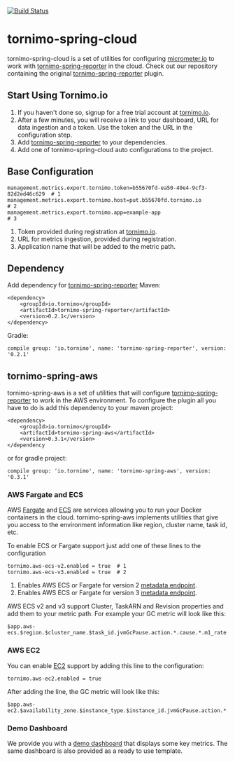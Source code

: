 [![Build Status](https://circleci.com/gh/tornimo/tornimo-spring-cloud.svg?style=shield)](https://circleci.com/gh/tornimo/tornimo-spring-cloud)


# tornimo-spring-cloud
tornimo-spring-cloud is a set of utilities for configuring [micrometer.io](http://micrometer.io/) to work with [tornimo-spring-reporter](https://github.com/tornimo/tornimo-spring-reporter) in the cloud.
Check out our repository containing the original [tornimo-spring-reporter](https://github.com/tornimo/tornimo-spring-reporter) plugin.

## Start Using Tornimo.io
1) If you haven't done so, signup for a free trial account at [tornimo.io](https://tornimo.io/start-free-trial/).
2) After a few minutes, you will receive a link to your dashboard, URL for data ingestion and a token. Use the token and the URL in the configuration step.
3) Add [tornimo-spring-reporter](https://github.com/tornimo/tornimo-spring-reporter) to your dependencies.
4) Add one of tornimo-spring-cloud auto configurations to the project.

## Base Configuration
``` 
management.metrics.export.tornimo.token=b55670fd-ea50-40e4-9cf3-82d2ed46c629  # 1
management.metrics.export.tornimo.host=put.b55670fd.tornimo.io                # 2
management.metrics.export.tornimo.app=example-app                             # 3
``` 
1) Token provided during registration at [tornimo.io](tornimo.io).
2) URL for metrics ingestion, provided during registration.
3) Application name that will be added to the metric path.

## Dependency
Add dependency for [tornimo-spring-reporter](https://github.com/tornimo/tornimo-spring-reporter)
Maven:
```
<dependency>
    <groupId>io.tornimo</groupId>
    <artifactId>tornimo-spring-reporter</artifactId>
    <version>0.2.1</version>
</dependency>
```
Gradle:
```
compile group: 'io.tornimo', name: 'tornimo-spring-reporter', version: '0.2.1'
```

## tornimo-spring-aws
tornimo-spring-aws is a set of utilities that will configure [tornimo-spring-reporter](https://github.com/tornimo/tornimo-spring-reporter) to work in the AWS environment.
To configure the plugin all you have to do is add this dependency to your maven project:  
```
<dependency>
    <groupId>io.tornimo</groupId>
    <artifactId>tornimo-spring-aws</artifactId>
    <version>0.3.1</version>
</dependency
```
or for gradle project:
```
compile group: 'io.tornimo', name: 'tornimo-spring-aws', version: '0.3.1'
```

### AWS Fargate and ECS
AWS [Fargate](https://aws.amazon.com/fargate/) and [ECS](https://aws.amazon.com/ecs/) are services allowing you to run your Docker containers in the cloud. tornimo-spring-aws implements utilities that give you access to the environment information like
region, cluster name, task id, etc.

To enable ECS or Fargate support just add one of these lines to the configuration
```
tornimo.aws-ecs-v2.enabled = true  # 1
tornimo.aws-ecs-v3.enabled = true  # 2
```
1) Enables AWS ECS or Fargate for version 2 [metadata endpoint](https://docs.aws.amazon.com/AmazonECS/latest/developerguide/task-metadata-endpoint.html).
2) Enables AWS ECS or Fargate for version 3 [metadata endpoint](https://docs.aws.amazon.com/AmazonECS/latest/developerguide/task-metadata-endpoint.html).

AWS ECS v2 and v3 support Cluster, TaskARN and Revision properties and add them to your metric path. 
For example your GC metric will look like this:
```
$app.aws-ecs.$region.$cluster_name.$task_id.jvmGcPause.action.*.cause.*.m1_rate
```


### AWS EC2
You can enable [EC2](https://aws.amazon.com/ec2/) support by adding this line to the configuration:
```
tornimo.aws-ec2.enabled = true 
```
After adding the line, the GC metric will look like this:
```
$app.aws-ec2.$availability_zone.$instance_type.$instance_id.jvmGcPause.action.*.cause.*.m1_rate
```

### Demo Dashboard
We provide you with a [demo dashboard](https://demo.tornimo.io/d/iYJJmNnZz/spring-demo-application?orgId=1&from=now-6h&to=now) that displays some key metrics.
The same dashboard is also provided as a ready to use template.

